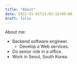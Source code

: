 ```yaml
---
title: "About"
date: 2022-01-01T13:03:15+09:00
draft: false
---
```


About me:

- Backend software engineer.
  - Develop a Web services.
- Do senior role in a office.
- Work in Seoul, South Korea.